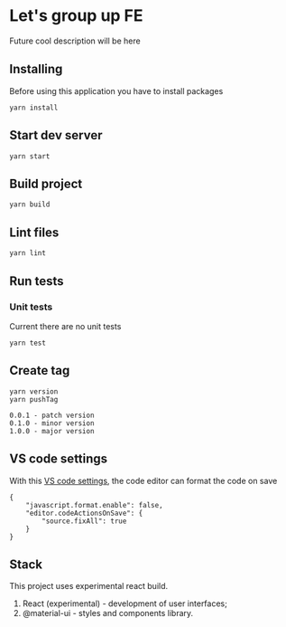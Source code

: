 # Let's group up FE

Future cool description will be here


## Installing

Before using this application you have to install packages

    yarn install


## Start dev server

    yarn start


## Build project

    yarn build


## Lint files

    yarn lint


## Run tests

### Unit tests

Current there are no unit tests

    yarn test


## Create tag

    yarn version
    yarn pushTag

    0.0.1 - patch version
    0.1.0 - minor version
    1.0.0 - major version


## VS code settings

With this [VS code settings](https://code.visualstudio.com/docs/getstarted/settings), the code editor can format the code on save

    {
        "javascript.format.enable": false,
        "editor.codeActionsOnSave": {
            "source.fixAll": true
        }
    }


## Stack 

This project uses experimental react build.

1. React (experimental) - development of user interfaces;
2. @material-ui - styles and components library.

